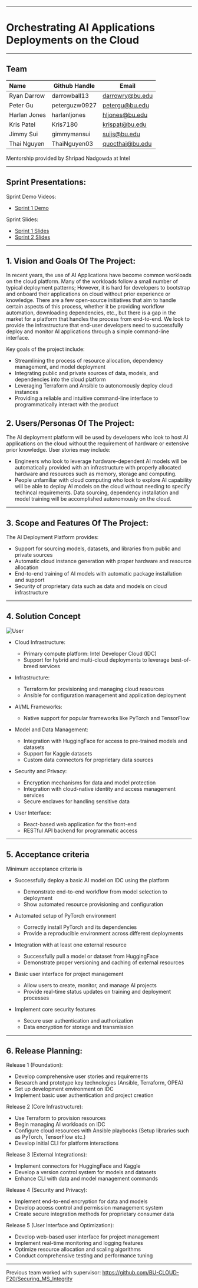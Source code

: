 ** **
# Orchestrating AI Applications Deployments on the Cloud

** **
## Team

| Name         | Github Handle | Email           |
| :----------- | ------------- | --------------- |
| Ryan Darrow  | darrowball13  | darrowry@bu.edu |
| Peter Gu     | peterguzw0927 | petergu@bu.edu  |
| Harlan Jones | harlanljones  | hljones@bu.edu  |
| Kris Patel   | Kris7180      | krispat@bu.edu  |
| Jimmy Sui    | gimmymansui   | suijs@bu.edu    |
| Thai Nguyen  | ThaiNguyen03  | quocthai@bu.edu |

Mentorship provided by Shripad Nadgowda at Intel

** **
## Sprint Presentations:

Sprint Demo Videos:
- [Sprint 1 Demo](https://drive.google.com/file/d/1Y6o8N7rpiolrclTE44CY9-EwQOUWCRaX/view?usp=sharing)

Sprint Slides:
- [Sprint 1 Slides](https://docs.google.com/presentation/d/1z4AoG5UfYQ2fszpIUro6hpWGW8rE3Tl7FR-4X7SHE4k/edit?usp=sharing)
- [Sprint 2 Slides](https://docs.google.com/presentation/d/1mee4V68epsujxqhAZcVs1ev7JTiomgGfhy8vQIwue3M/edit?usp=sharing)

** **

## 1.   Vision and Goals Of The Project:

In recent years, the use of AI Applications have become common workloads on the cloud platform. Many of the workloads follow a small number of typical deployment patterns; However, it is hard for developers to bootstrap and onboard their applications on cloud without prior experience or knowledge. There are a few open-source initiatives that aim to handle certain aspects of this process, whether it be providing workflow automation, downloading dependencies, etc., but there is a gap in the market for a platform that handles the process from end-to-end. We look to provide the infrastructure that end-user developers need to successfully deploy and monitor AI applications through a simple command-line interface. 

Key goals of the project include:

- Streamlining the process of resource allocation, dependency management, and model deployment
- Integrating public and private sources of data, models, and dependencies into the cloud platform
- Leveraging Terraform and Ansible to autonomously deploy cloud instances
- Providing a reliable and intuitive command-line interface to programmatically interact with the product


## 2. Users/Personas Of The Project:

The AI deployment platform will be used by developers who look to host AI applications on the cloud without the requirement of hardware or extensive prior knowledge. User stories may include:

- Engineers who look to leverage hardware-dependent AI models will be automatically provided with an infrastructure with properly allocated hardware and resources such as memory, storage and computing.
- People unfamiliar with cloud computing who look to explore AI capability will be able to deploy AI models on the cloud without needing to specify techincal requirements. Data sourcing, dependency installation and model training will be accomplished autonomously on the cloud.

** **

## 3.   Scope and Features Of The Project:

The AI Deployment Platform provides:

- Support for sourcing models, datasets, and libraries from public and private sources
- Automatic cloud instance generation with proper hardware and resource allocation
- End-to-end training of AI models with automatic package installation and support
- Security of proprietary data such as data and models on cloud infrastructure

** **

## 4. Solution Concept

![User](https://github.com/user-attachments/assets/f8f9d610-5022-4f57-9a3d-359243f91373)

- Cloud Infrastructure:
  - Primary compute platform: Intel Developer Cloud (IDC)
  - Support for hybrid and multi-cloud deployments to leverage best-of-breed services

- Infrastructure:
  - Terraform for provisioning and managing cloud resources
  - Ansible for configuration management and application deployment

- AI/ML Frameworks:
  - Native support for popular frameworks like PyTorch and TensorFlow

- Model and Data Management:
  - Integration with HuggingFace for access to pre-trained models and datasets
  - Support for Kaggle datasets
  - Custom data connectors for proprietary data sources

- Security and Privacy:
  - Encryption mechanisms for data and model protection
  - Integration with cloud-native identity and access management services
  - Secure enclaves for handling sensitive data

- User Interface:
  - React-based web application for the front-end
  - RESTful API backend for programmatic access

** **

## 5. Acceptance criteria

Minimum acceptance criteria is
 
- Successfully deploy a basic AI model on IDC using the platform
  - Demonstrate end-to-end workflow from model selection to deployment
  - Show automated resource provisioning and configuration

- Automated setup of PyTorch environment

  - Correctly install PyTorch and its dependencies
  - Provide a reproducible environment across different deployments


- Integration with at least one external resource

  - Successfully pull a model or dataset from HuggingFace
  - Demonstrate proper versioning and caching of external resources


- Basic user interface for project management

  - Allow users to create, monitor, and manage AI projects
  - Provide real-time status updates on training and deployment processes


- Implement core security features

  - Secure user authentication and authorization
  - Data encryption for storage and transmission

** **

## 6.  Release Planning:

Release 1 (Foundation):
- Develop comprehensive user stories and requirements
- Research and prototype key technologies (Ansible, Terraform, OPEA)
- Set up development environment on IDC
- Implement basic user authentication and project creation

Release 2 (Core Infrastructure):
- Use Terraform to provision resources
- Begin managing AI workloads on IDC
- Configure cloud resources with Ansible playbooks (Setup libraries such as PyTorch, TensorFlow etc.)
- Develop initial CLI for platform interactions

Release 3 (External Integrations):
- Implement connectors for HuggingFace and Kaggle
- Develop a version control system for models and datasets
- Enhance CLI with data and model management commands

Release 4 (Security and Privacy):
- Implement end-to-end encryption for data and models
- Develop access control and permission management system
- Create secure integration methods for proprietary consumer data

Release 5 (User Interface and Optimization):
- Develop web-based user interface for project management
- Implement real-time monitoring and logging features
- Optimize resource allocation and scaling algorithms
- Conduct comprehensive testing and performance tuning

** **

Previous team worked with supervisor:
https://github.com/BU-CLOUD-F20/Securing_MS_Integrity
